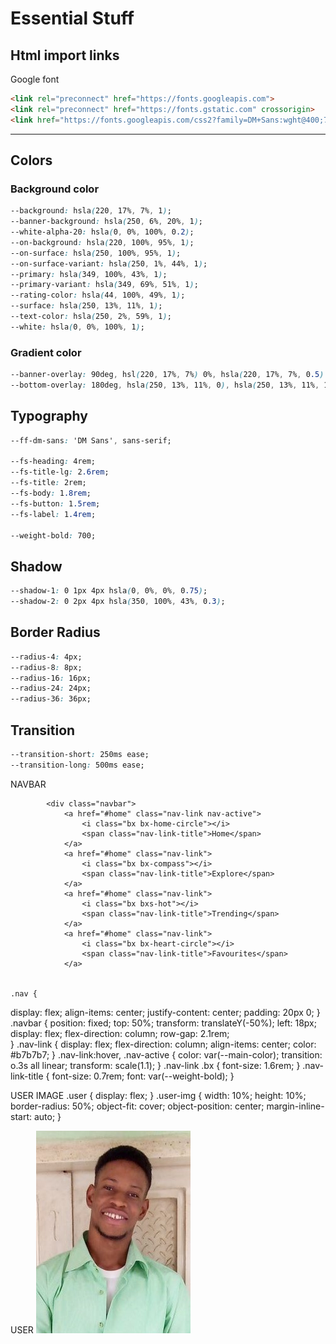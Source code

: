 # Essential Stuff

## Html import links

Google font

``` html
<link rel="preconnect" href="https://fonts.googleapis.com">
<link rel="preconnect" href="https://fonts.gstatic.com" crossorigin>
<link href="https://fonts.googleapis.com/css2?family=DM+Sans:wght@400;700&display=swap" rel="stylesheet">
```

---

## Colors

### Background color

``` css
--background: hsla(220, 17%, 7%, 1);
--banner-background: hsla(250, 6%, 20%, 1);
--white-alpha-20: hsla(0, 0%, 100%, 0.2);
--on-background: hsla(220, 100%, 95%, 1);
--on-surface: hsla(250, 100%, 95%, 1);
--on-surface-variant: hsla(250, 1%, 44%, 1);
--primary: hsla(349, 100%, 43%, 1);
--primary-variant: hsla(349, 69%, 51%, 1);
--rating-color: hsla(44, 100%, 49%, 1);
--surface: hsla(250, 13%, 11%, 1);
--text-color: hsla(250, 2%, 59%, 1);
--white: hsla(0, 0%, 100%, 1);
```

### Gradient color

``` css
--banner-overlay: 90deg, hsl(220, 17%, 7%) 0%, hsla(220, 17%, 7%, 0.5) 100%;
--bottom-overlay: 180deg, hsla(250, 13%, 11%, 0), hsla(250, 13%, 11%, 1);
```

## Typography

``` css
--ff-dm-sans: 'DM Sans', sans-serif;

--fs-heading: 4rem;
--fs-title-lg: 2.6rem;
--fs-title: 2rem;
--fs-body: 1.8rem;
--fs-button: 1.5rem;
--fs-label: 1.4rem;

--weight-bold: 700;
```

## Shadow

``` css
--shadow-1: 0 1px 4px hsla(0, 0%, 0%, 0.75);
--shadow-2: 0 2px 4px hsla(350, 100%, 43%, 0.3);
```

## Border Radius

``` css
--radius-4: 4px;
--radius-8: 8px;
--radius-16: 16px;
--radius-24: 24px;
--radius-36: 36px;
```

## Transition

``` css
--transition-short: 250ms ease;
--transition-long: 500ms ease;
```


NAVBAR

            <div class="navbar">
                <a href="#home" class="nav-link nav-active">
                    <i class="bx bx-home-circle"></i>
                    <span class="nav-link-title">Home</span>
                </a>
                <a href="#home" class="nav-link">
                    <i class="bx bx-compass"></i>
                    <span class="nav-link-title">Explore</span>
                </a>
                <a href="#home" class="nav-link">
                    <i class="bx bxs-hot"></i>
                    <span class="nav-link-title">Trending</span>
                </a>
                <a href="#home" class="nav-link">
                    <i class="bx bx-heart-circle"></i>
                    <span class="nav-link-title">Favourites</span>
                </a>

    
    .nav {
  display: flex;
  align-items: center;
  justify-content: center;
  padding: 20px 0;
}
.navbar {
  position: fixed;
  top: 50%;
  transform: translateY(-50%);
  left: 18px;
  display: flex;
  flex-direction: column;
  row-gap: 2.1rem;  
}
.nav-link {
  display: flex;
  flex-direction: column;
  align-items: center;
  color: #b7b7b7;
}
.nav-link:hover,
.nav-active {
  color: var(--main-color);
  transition: o.3s all linear;
  transform: scale(1.1);
}
.nav-link .bx {
  font-size: 1.6rem;
}
.nav-link-title {
  font-size: 0.7rem;
  font: var(--weight-bold);
}


USER IMAGE
.user {
  display: flex;
}
.user-img {
  width: 10%;
  height: 10%;
  border-radius: 50%;
  object-fit: cover;
  object-position: center;
  margin-inline-start: auto;
}


USER
            <a href="#" class="user">
                <img src="./assets/images/profile.jpg" alt="" class="user-img">
            </a>
